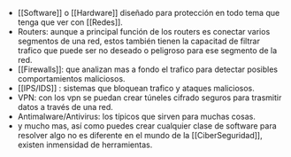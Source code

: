 - [[Software]] o [[Hardware]] diseñado para protección en todo tema que tenga que ver con [[Redes]].
- Routers: aunque a principal función de los routers es conectar varios segmentos de una red, estos también tienen la capacitad de filtrar trafico que puede ser no deseado o peligroso para ese segmento de la red.
- [[Firewalls]]: que analizan mas a fondo el trafico para detectar posibles comportamientos maliciosos.
- [[IPS/IDS]] : sistemas que bloquean trafico y ataques maliciosos.
- VPN: con los vpn se puedan crear túneles cifrado seguros para trasmitir datos a través de una red.
- Antimalware/Antivirus: los típicos que sirven para muchas cosas.
- y mucho mas, así como puedes crear cualquier clase de software para resolver algo no es diferente en el mundo de la [[CiberSeguridad]], existen inmensidad de herramientas.